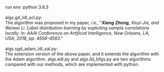 run env: python 3.6.3<br><br>
algs.gd_ldl_scl.py:<br>
The algorithm was proposed in my paper, i.e., "***Xiang Zheng**, Xiuyi Jia, and Weiwei Li. Label distribution learning by
exploiting sample correlations locally. In: AAAI Conference on Artificial Intelligence, New Orleans, LA, USA, 2018,
pp. 4556–4563*."<br><br>
algs.sgd_adam_ldl_sal.py:<br>
The extension version of the above paper, and it extends the algorithm with the Adam algorithm.
algs.edl.py and algs.lld_bfgs.py are two algorithms compared with our methods, which are implemented with python.
